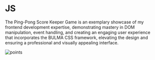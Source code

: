# JS


The Ping-Pong Score Keeper Game is an exemplary showcase of my frontend development expertise, demonstrating mastery in DOM manipulation, event handling, and creating an engaging user experience that incorporates the BULMA CSS framework, elevating the design and ensuring a professional and visually appealing interface.


![points](https://github.com/aravind048/JS/assets/59740040/e5b813c6-ee36-42ef-81d5-f863e10e90ff)
